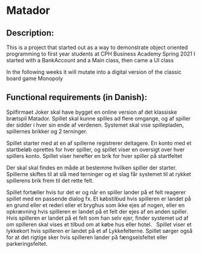 # Matador

## Description:
This is a project that started out as a way to demonstrate object oriented programming to first year students at CPH Business Academy Spring 2021
I started with a BankAccount and a Main class, then came a UI class

In the following weeks it will mutate into a digital version of the classic board game Monopoly

## Functional requirements (in Danish):

Spilfirmaet Joker skal have bygget en online version af det klassiske brætspil Matador.
Spillet skal kunne spilles ad flere omgange, og af spiller der sidder i hver sin ende af verdenen.
Systemet skal vise spillepladen, spillernes brikker og 2 terninger.

Spillet starter med at en af spillerne registrerer deltagere. En konto med et startbeløb oprettes for hver spiller, og spillet viser en oversigt over hver spillers konto. Spillet viser herefter en brik for hver spiller på startfeltet

Der skal skal findes en måde at bestemme hvilken spiller der starter. Spillerne skiftes til at slå med terninger og et slag får systemet til at rykket spillerens brik frem til det rette felt.

Spillet fortæller hvis tur det er og når en spiller lander på et felt reagerer spillet med en passende dialog fx. Et købstilbud hvis spilleren er landet på en grund eller et rederi eller et bryghus som ikke ejes af nogen, eller en opkrævning hvis spilleren er landet på et felt der ejes af en anden spiller. Hvis spilleren er landet på et felt som han selv ejer, finder systemet ud af om spilleren skal vises et tilbud om at købe hus eller hotel.   Spillet viser et lykkekort hvis spilleren er landet på et af Lykkefelterne. Spillet sørger også for at det rigtige sker hvis spilleren lander på fængselsfeltet eller parkeringsfeltet.
